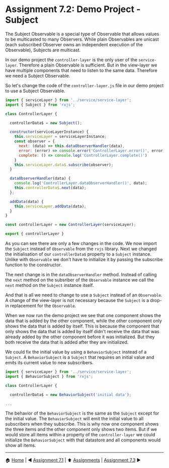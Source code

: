 # Assignment 7.2: Demo Project - Subject

The Subject Observable is a special type of Observable that allows values to be multicasted to many Observers. While plain Observables are unicast (each subscribed Observer owns an independent execution of the Observable), Subjects are multicast.

In our demo project the `controller-layer` is the only user of the `service-layer`. Therefore a plain Observable is sufficient. But in the view-layer we have multiple components that need to listen to the same data. Therefore we need a Subject Observable.

So let's change the code of the `controller-layer.js` file in our demo project to use a Subject Observable.

```javascript
import { serviceLayer } from '../service/service-layer';
import { Subject } from 'rxjs';

class ControllerLayer {

  controllerData$ = new Subject();

  constructor(serviceLayerInstance) {
    this.serviceLayer = serviceLayerInstance;
    const observer = {
      next: (data) => this.dataObserverHandler(data),
      error: (error) => console.error('ControllerLayer.error()', error),
      complete: () => console.log('ControllerLayer.complete()')
    }
    this.serviceLayer.data$.subscribe(observer);
  }

  dataObserverHandler(data) {
    console.log('ControllerLayer.dataObserverHandler()', data);
    this.controllerData$.next(data);
  };

  addData(data) {
    this.serviceLayer.addData(data);
  }
}

const controllerLayer = new ControllerLayer(serviceLayer);

export { controllerLayer }
```

As you can see there are only a few changes in the code.
We now import the `Subject` instead of `Observable` from the `rxjs` library.
Next we changed the initialisation of our `controllerData$` property to a `Subject` instance. Unlike with `Observable` we don't have to initialize it by passing the subscribe function to the constructor.

The next change is in the `dataObserverHandler` method. Instead of calling the `next` method on the subsriber of the `Observable` instance we call the `next` method on the `Subject` instance itself.

And that is all we need to change to use a `Subject` instead of an `Observable`. A change of the view-layer is not necessary because the `Subject` is a drop-in replacement for the `Observable`.

When we now run the demo project we see that one component shows the data that is added by the other component, while the other component only shows the data that is added by itself.
This is because the component that only shows the data that is added by itself didn't receive the data that was already added by the other component before it was initialized.
But they both receive the data that is added after they are initialized.

We could fix the initial value by using a `BehaviorSubject` instead of a `Subject`. A `BehaviorSubject` is a `Subject` that requires an initial value and emits its current value to new subscribers.

```javascript
import { serviceLayer } from '../service/service-layer';
import { BehaviorSubject } from 'rxjs';

class ControllerLayer {

  controllerData$ = new BehaviorSubject('initial data');

...
```

The behavior of the `BehaviorSubject` is the same as the `Subject` except for the initial value. The `BehaviorSubject` will emit the initial value to all subscribers when they subscribe. This is why now one component shows the three items and the other component only shows two items.
But if we would store all items within a property of the `controller-layer` we could initialize the `BehaviorSubject` with that datastore and all components would show all items.

---

:house: [Home](../../README.md) | :arrow_backward: [Assignment 7.1](./assignment7.1.md) | :arrow_up: [Assignments](./README.md) | [Assignment 7.3](./assignment7.3.md) :arrow_forward:
